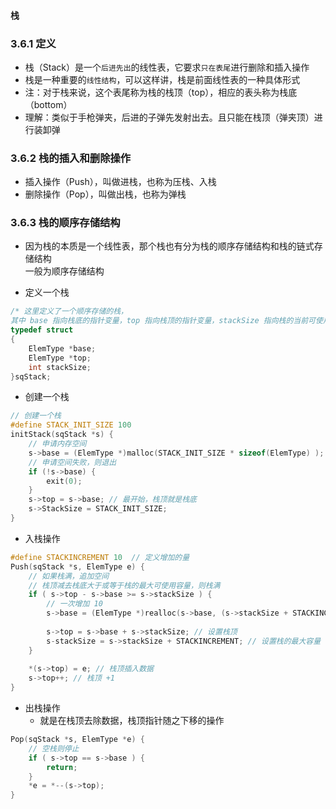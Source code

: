 #### 栈

### 3.6.1 定义
- 栈（Stack）是一个`后进先出`的线性表，它要求`只在表尾`进行删除和插入操作
- 栈是一种重要的`线性结构`，可以这样讲，栈是前面线性表的一种具体形式
- 注：对于栈来说，这个表尾称为栈的栈顶（top），相应的表头称为栈底（bottom）
- 理解：类似于手枪弹夹，后进的子弹先发射出去。且只能在栈顶（弹夹顶）进行装卸弹

### 3.6.2 栈的插入和删除操作
- 插入操作（Push），叫做进栈，也称为压栈、入栈
- 删除操作（Pop），叫做出栈，也称为弹栈

### 3.6.3 栈的顺序存储结构
- 因为栈的本质是一个线性表，那个栈也有分为栈的顺序存储结构和栈的链式存储结构<br>
一般为顺序存储结构

- 定义一个栈
```c
/* 这里定义了一个顺序存储的栈，
其中 base 指向栈底的指针变量，top 指向栈顶的指针变量，stackSize 指向栈的当前可使用的最大容量 */
typedef struct
{
    ElemType *base;
    ElemType *top;
    int stackSize;
}sqStack;
```

- 创建一个栈
```c
// 创建一个栈
#define STACK_INIT_SIZE 100
initStack(sqStack *s) {
    // 申请内存空间
    s->base = (ElemType *)malloc(STACK_INIT_SIZE * sizeof(ElemType) );
    // 申请空间失败，则退出
    if (!s->base) {
        exit(0);
    }
    s->top = s->base; // 最开始，栈顶就是栈底
    s->StackSize = STACK_INIT_SIZE;
}
```

- 入栈操作
```c
#define STACKINCREMENT 10  // 定义增加的量
Push(sqStack *s, ElemType e) {
    // 如果栈满，追加空间
    // 栈顶减去栈底大于或等于栈的最大可使用容量，则栈满
    if ( s->top - s->base >= s->stackSize ) {
        // 一次增加 10
        s->base = (ElemType *)realloc(s->base, (s->stackSize + STACKINCREMENT) * sizeof(ElemType));
        
        s->top = s->base + s->stackSize; // 设置栈顶
        s-stackSize = s->stackSize + STACKINCREMENT; // 设置栈的最大容量
    }
    
    *(s->top) = e; // 栈顶插入数据
    s->top++; // 栈顶 +1 
}
```

- 出栈操作
    - 就是在栈顶去除数据，栈顶指针随之下移的操作 

```c
Pop(sqStack *s, ElemType *e) {
    // 空栈则停止
    if ( s->top == s->base ) {
        return;
    }
    *e = *--(s->top);
}
```
